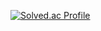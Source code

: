[![Solved.ac Profile](http://mazassumnida.wtf/api/generate_badge?boj=lee_seulbi)](https://solved.ac/lee_seulbi)

